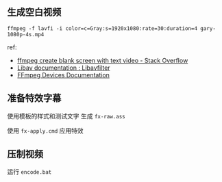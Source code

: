 

## 生成空白视频

```
ffmpeg -f lavfi -i color=c=Gray:s=1920x1080:rate=30:duration=4 gary-1080p-4s.mp4
```

ref:
+ [ffmpeg create blank screen with text video - Stack Overflow]( https://stackoverflow.com/questions/22710099/ffmpeg-create-blank-screen-with-text-video )
+ [Libav documentation : Libavfilter]( https://libav.org/documentation/libavfilter.html#buffer )
+ [FFmpeg Devices Documentation]( https://ffmpeg.org/ffmpeg-devices.html#lavfi )


## 准备特效字幕

使用模板的样式和测试文字
生成 `fx-raw.ass`

使用 `fx-apply.cmd` 应用特效

## 压制视频

运行 `encode.bat`
